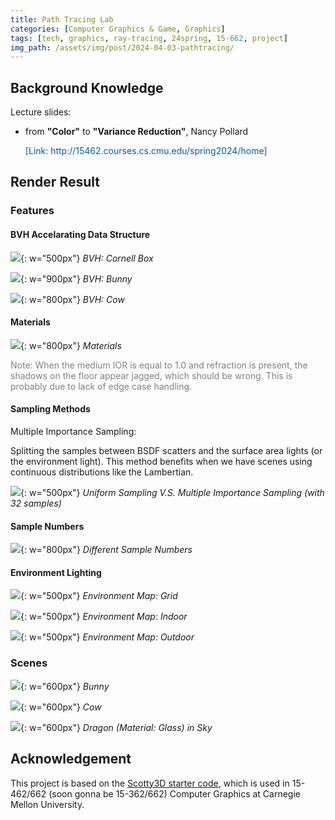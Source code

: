 ```yaml
---
title: Path Tracing Lab
categories: [Computer Graphics & Game, Graphics]
tags: [tech, graphics, ray-tracing, 24spring, 15-662, project]
img_path: /assets/img/post/2024-04-03-pathtracing/
---
```


## Background Knowledge

Lecture slides:

- from **"Color"** to **"Variance Reduction"**, Nancy Pollard 
    <p style="color:#0659B3;">[Link: http://15462.courses.cs.cmu.edu/spring2024/home]</p>


## Render Result

### Features

#### BVH Accelarating Data Structure

![](bvh-cornellbox.png){: w="500px"}
_BVH: Cornell Box_

![](bvh-bunnie.png){: w="900px"}
_BVH: Bunny_

![](bvh-cow.png){: w="800px"}
_BVH: Cow_

#### Materials

![](material.png){: w="800px"}
_Materials_

<p style="color:gray;"> Note: When the medium IOR is equal to 1.0 and refraction is present, the shadows on the floor appear jagged, which should be wrong. This is probably due to lack of edge case handling.</p>


#### Sampling Methods

Multiple Importance Sampling:

Splitting the samples between BSDF scatters and the surface area lights (or the environment light). This method benefits when we have scenes using continuous distributions like the Lambertian.

![](multiple-importance.png){: w="500px"}
_Uniform Sampling V.S. Multiple Importance Sampling (with 32 samples)_

#### Sample Numbers

![](sample-numbers.png){: w="800px"}
_Different Sample Numbers_

#### Environment Lighting

![](cow-grid.png){: w="500px"}
_Environment Map: Grid_

![](cow-indoor.png){: w="500px"}
_Environment Map: Indoor_

![](cow-outdoor.png){: w="500px"}
_Environment Map: Outdoor_

### Scenes

![](bunnie.png){: w="600px"}
_Bunny_

![](cow.png){: w="600px"}
_Cow_

![](dragon-glass.png){: w="600px"}
_Dragon (Material: Glass) in Sky_

## Acknowledgement

This project is based on the [Scotty3D starter code](https://github.com/CMU-Graphics/Scotty3D), which is used in 15-462/662 (soon gonna be 15-362/662) Computer Graphics at Carnegie Mellon University.

